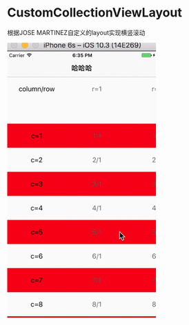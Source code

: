 # CustomCollectionViewLayout
根据JOSE MARTINEZ自定义的layout实现横竖滚动


![Image](https://github.com/KboyHub/CustomCollectionViewLayout/blob/master/screenshot.gif?raw=true)
